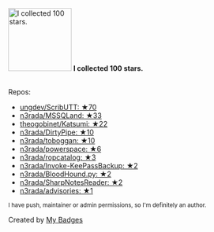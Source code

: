 <img src="https://my-badges.github.io/my-badges/stars-100.png" alt="I collected 100 stars." title="I collected 100 stars." width="128">
<strong>I collected 100 stars.</strong>
<br><br>

Repos:

* <a href="https://github.com/ungdev/ScribUTT">ungdev/ScribUTT: ★70</a>
* <a href="https://github.com/n3rada/MSSQLand">n3rada/MSSQLand: ★33</a>
* <a href="https://github.com/theogobinet/Katsumi">theogobinet/Katsumi: ★22</a>
* <a href="https://github.com/n3rada/DirtyPipe">n3rada/DirtyPipe: ★10</a>
* <a href="https://github.com/n3rada/toboggan">n3rada/toboggan: ★10</a>
* <a href="https://github.com/n3rada/powerspace">n3rada/powerspace: ★6</a>
* <a href="https://github.com/n3rada/ropcatalog">n3rada/ropcatalog: ★3</a>
* <a href="https://github.com/n3rada/Invoke-KeePassBackup">n3rada/Invoke-KeePassBackup: ★2</a>
* <a href="https://github.com/n3rada/BloodHound.py">n3rada/BloodHound.py: ★2</a>
* <a href="https://github.com/n3rada/SharpNotesReader">n3rada/SharpNotesReader: ★2</a>
* <a href="https://github.com/n3rada/advisories">n3rada/advisories: ★1</a>

<sup>I have push, maintainer or admin permissions, so I'm definitely an author.<sup>



Created by <a href="https://github.com/my-badges/my-badges">My Badges</a>